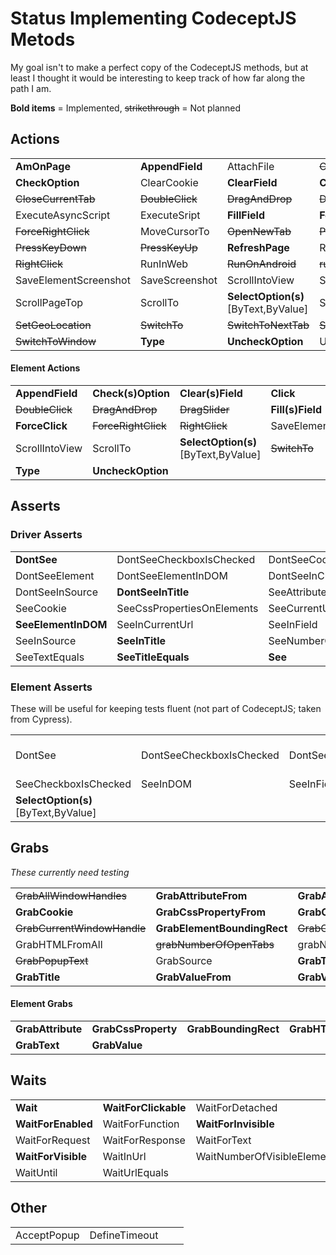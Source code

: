 ﻿
# Status Implementing CodeceptJS Metods
My goal isn't to make a perfect copy of the CodeceptJS methods, but at least
I thought it would be interesting to keep track of how far along the path I am.


**Bold items** = Implemented, ~~strikethrough~~ = Not planned
## Actions

|   |   |   |   |
|---|---|---|---|
| **AmOnPage** | **AppendField** | AttachFile | ~~CancelPopup~~ |
| **CheckOption** | ClearCookie | **ClearField** | **Click** |
| ~~CloseCurrentTab~~ | ~~DoubleClick~~ | ~~DragAndDrop~~ | ~~DragSlider~~ |
| ExecuteAsyncScript | ExecuteSript | **FillField** | **ForceClick** |
| ~~ForceRightClick~~ | MoveCursorTo | ~~OpenNewTab~~ | ~~PressKey~~ |
| ~~PressKeyDown~~ | ~~PressKeyUp~~ | **RefreshPage** | ResizeWindow |
| ~~RightClick~~ | RunInWeb | ~~RunOnAndroid~~ | ~~runOnIOS~~ |
| SaveElementScreenshot | SaveScreenshot | ScrollIntoView | ScrollPageBottom |
| ScrollPageTop | ScrollTo | **SelectOption(s)**<br />[ByText,ByValue] |SetCookie |
| ~~SetGeoLocation~~ | ~~SwitchTo~~ | ~~SwitchToNextTab~~ | ~~SwitchToPreviousTab~~ |
| ~~SwitchToWindow~~ | **Type** | **UncheckOption** | UseWebDriverTo |

#### Element Actions

|   |   |   |   |
|---|---|---|---|
| **AppendField** | **Check(s)Option** | **Clear(s)Field** | **Click** |
| ~~DoubleClick~~ | ~~DragAndDrop~~ | ~~DragSlider~~ | **Fill(s)Field** |
| **ForceClick** | ~~ForceRightClick~~ | ~~RightClick~~ | SaveElementScreenshot |
| ScrollIntoView | ScrollTo | **SelectOption(s)**<br />[ByText,ByValue] | ~~SwitchTo~~ |
| **Type** | **UncheckOption** |  |  |

## Asserts

### Driver Asserts

|   |   |   |   |
|---|---|---|---|
| **DontSee** |DontSeeCheckboxIsChecked|DontSeeCookie | DontSeeCurrentUrlEquals |
| DontSeeElement | DontSeeElementInDOM | DontSeeInCurrentUrl | DontSeeInField |
| DontSeeInSource | **DontSeeInTitle** | SeeAttributesOnElements | SeeCheckboxIsChecked |
| SeeCookie | SeeCssPropertiesOnElements | SeeCurrentUrlEquals | **SeeElement** |
| **SeeElementInDOM** | SeeInCurrentUrl | SeeInField | ~~SeeInPopup~~ |
| SeeInSource | **SeeInTitle** | SeeNumberOfElements | SeeNumberOfVisibleElements |
| SeeTextEquals | **SeeTitleEquals** | **See** | |

### Element Asserts
These will be useful for keeping tests fluent (not part of CodeceptJS; taken from Cypress).

|   |   |   |   |
|---|---|---|---|
| DontSee | DontSeeCheckboxIsChecked | DontSeeInField |  **See** (== Driver <ins>SeeElement</ins>) |
| SeeCheckboxIsChecked | SeeInDOM | SeeInField | SeeTextEquals |
| **SelectOption(s)**<br />[ByText,ByValue] |

## Grabs

*These currently need testing*

|   |   |   |   |
|---|---|---|---|
| ~~GrabAllWindowHandles~~ | **GrabAttributeFrom** | **GrabAttributeFromAll** | ~~GrabBrowserLogs~~ |
| **GrabCookie** | **GrabCssPropertyFrom** | **GrabCssPropertyFromAll** | **GrabCurrentUrl** |
| ~~GrabCurrentWindowHandle~~ | **GrabElementBoundingRect** | ~~GrabGeoLocation~~ | **GrabHTMLFrom** |
| GrabHTMLFromAll| ~~grabNumberOfOpenTabs~~ | grabNumberOfVisibleElements | GrabPageScrollPosition |
| ~~GrabPopupText~~ | GrabSource | **GrabTextFrom** | **GrabTextFromAll** |
| **GrabTitle** | **GrabValueFrom** | **GrabValueFromAll** |  |

#### Element Grabs

|   |   |   |   |
|---|---|---|---|
| **GrabAttribute** | **GrabCssProperty** | **GrabBoundingRect** | **GrabHTML** |
| **GrabText** | **GrabValue** |  |  |

## Waits

|   |   |   |   |
|---|---|---|---|
| **Wait** | **WaitForClickable** | WaitForDetached | **WaitForElement** |
| **WaitForEnabled** | WaitForFunction | **WaitForInvisible** | WaitForNavigation |
| WaitForRequest | WaitForResponse | WaitForText | WaitForValue |
| **WaitForVisible** | WaitInUrl | WaitNumberOfVisibleElements | WaitToHide |
| WaitUntil | WaitUrlEquals |

## Other


|   |   |   |   |
|---|---|---|---|
| AcceptPopup | DefineTimeout |